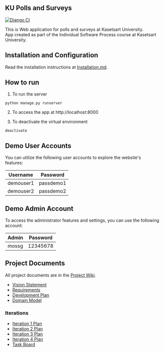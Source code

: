 ## KU Polls and Surveys

[![Django CI](https://github.com/Nantawat6510545543/ku-polls/actions/workflows/django.yml/badge.svg?branch=main)](https://github.com/Nantawat6510545543/ku-polls/actions/workflows/django.yml)

This is Web application for polls and surveys at Kasetsart University.  
App created as part of
the Individual Software Process course at
Kasetsart University.

## Installation and Configuration
Read the installation instructions at [Installation.md](./Installation.md).

## How to run

1. To run the server

```
python manage.py runserver
```

2. To access the app at http://localhost:8000

3. To deactivate the virtual environment

```
deactivate
```

## Demo User Accounts

You can utilize the following user accounts to explore the website's features:

| Username  | Password  |
|:---------:|-----------|
| demouser1 | passdemo1 |
| demouser2 | passdemo2 |

## Demo Admin Account

To access the administrator features and settings, you can use the following account:

| Admin | Password  |
|:-----:|-----------|
| mossg | 12345678 |

## Project Documents

All project documents are in the [Project Wiki](../../wiki/Home).

- [Vision Statement](../../wiki/Vision-Statement)
- [Requirements](../../wiki/Requirements)
- [Development Plan](../../wiki/Development-Plan)
- [Domain Model](../../wiki/Domain-Model)

### Iterations

- [Iteration 1 Plan](../../wiki/Iteration-1-Plan)
- [Iteration 2 Plan](../../wiki/Iteration-2-Plan)
- [Iteration 3 Plan](../../wiki/Iteration-3-Plan)
- [Iteration 4 Plan](../../wiki/Iteration-4-Plan)
- [Task Board](../../projects)

[django-tutorial]:(https://docs.djangoproject.com/en/4.1/intro/tutorial01/)

